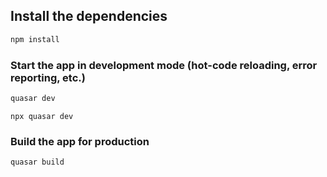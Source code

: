 ## Install the dependencies

```bash
npm install
```

### Start the app in development mode (hot-code reloading, error reporting, etc.)

```bash
quasar dev
```

```or bash
npx quasar dev
```

### Build the app for production

```bash
quasar build
```
